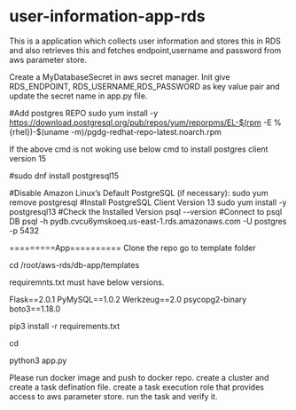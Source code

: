 # user-information-app-rds
This is a application which collects user information and stores this in RDS and also retrieves this and fetches endpoint,username and password from aws parameter store.

Create a MyDatabaseSecret in aws secret manager. Init give RDS_ENDPOINT, RDS_USERNAME,RDS_PASSWORD as key value pair and update the secret name in app.py file.

#Add postgres REPO
sudo yum install -y https://download.postgresql.org/pub/repos/yum/reporpms/EL-$(rpm -E %{rhel})-$(uname -m)/pgdg-redhat-repo-latest.noarch.rpm

If the above cmd is not woking use below cmd to install postgres client version 15

#sudo dnf install postgresql15

#Disable Amazon Linux’s Default PostgreSQL (if necessary):
sudo yum remove postgresql
#Install PostgreSQL Client Version 13
sudo yum install -y postgresql13
#Check the Installed Version
psql --version
#Connect to psql DB
psql -h pydb.cvcu6ymskoeq.us-east-1.rds.amazonaws.com  -U postgres -p 5432

=========App==========
Clone the repo
go to template folder

cd /root/aws-rds/db-app/templates

requiremnts.txt must have below versions.

Flask==2.0.1
PyMySQL==1.0.2
Werkzeug==2.0
psycopg2-binary
boto3==1.18.0

pip3 install -r requirements.txt


cd

python3 app.py


Please run docker image and push to docker repo.
create a cluster and create a task defination file. create a task execution role that provides access to aws parameter store. run the task and verify it. 
